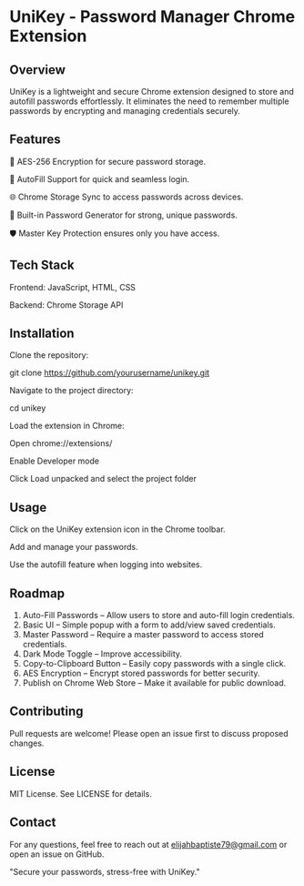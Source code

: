 # UniKey - Password Manager Chrome Extension

## Overview

UniKey is a lightweight and secure Chrome extension designed to store and autofill passwords effortlessly. It eliminates the need to remember multiple passwords by encrypting and managing credentials securely.

## Features

🔐 AES-256 Encryption for secure password storage.

🔄 AutoFill Support for quick and seamless login.

🌐 Chrome Storage Sync to access passwords across devices.

🔑 Built-in Password Generator for strong, unique passwords.

🛡️ Master Key Protection ensures only you have access.

## Tech Stack

Frontend: JavaScript, HTML, CSS

Backend: Chrome Storage API



## Installation

Clone the repository:

git clone https://github.com/yourusername/unikey.git

Navigate to the project directory:

cd unikey

Load the extension in Chrome:

Open chrome://extensions/

Enable Developer mode

Click Load unpacked and select the project folder

## Usage

Click on the UniKey extension icon in the Chrome toolbar.

Add and manage your passwords.

Use the autofill feature when logging into websites.

## Roadmap
1. Auto-Fill Passwords – Allow users to store and auto-fill login credentials.
2. Basic UI – Simple popup with a form to add/view saved credentials.
3. Master Password – Require a master password to access stored credentials.
4. Dark Mode Toggle – Improve accessibility.
5. Copy-to-Clipboard Button – Easily copy passwords with a single click.
6. AES Encryption – Encrypt stored passwords for better security.
7.  Publish on Chrome Web Store – Make it available for public download.



## Contributing

Pull requests are welcome! Please open an issue first to discuss proposed changes.

## License

MIT License. See LICENSE for details.

## Contact

For any questions, feel free to reach out at elijahbaptiste79@gmail.com or open an issue on GitHub.

"Secure your passwords, stress-free with UniKey."

